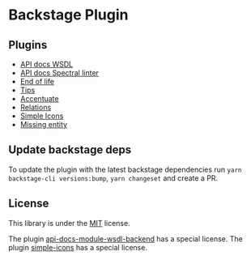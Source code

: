 # Backstage Plugin

## Plugins

- [API docs WSDL](plugins/api-docs-module-wsdl)
- [API docs Spectral linter](plugins/api-docs-spectral-linter)
- [End of life](plugins/endoflife)
- [Tips](plugins/tips)
- [Accentuate](plugins/accentuate)
- [Relations](plugins/relations)
- [Simple Icons](plugins/simple-icons)
- [Missing entity](plugins/missing-entity)

## Update backstage deps

To update the plugin with the latest backstage dependencies run `yarn backstage-cli versions:bump`,
`yarn changeset` and create a PR.

## License

This library is under the [MIT](LICENSE) license.

The plugin [api-docs-module-wsdl-backend](plugins/api-docs-module-wsdl-backend) has a special license.
The plugin [simple-icons](plugins/simple-icons) has a special license.

